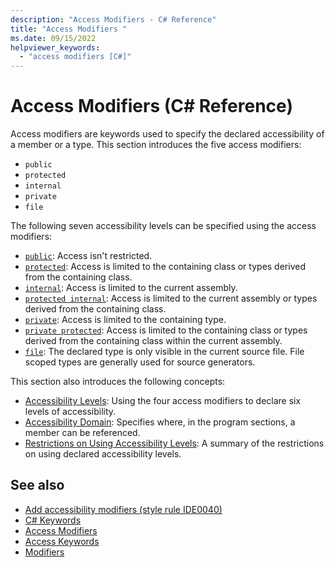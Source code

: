 ```yaml
---
description: "Access Modifiers - C# Reference"
title: "Access Modifiers "
ms.date: 09/15/2022
helpviewer_keywords:
  - "access modifiers [C#]"
---
```

# Access Modifiers (C# Reference)

Access modifiers are keywords used to specify the declared accessibility of a member or a type. This section introduces the five access modifiers:

- `public`
- `protected`
- `internal`
- `private`
- `file`

 The following seven accessibility levels can be specified using the access modifiers:

- [`public`](public.md): Access isn't restricted.
- [`protected`](protected.md): Access is limited to the containing class or types derived from the containing class.
- [`internal`](internal.md): Access is limited to the current assembly.
- [`protected internal`](protected-internal.md): Access is limited to the current assembly or types derived from the containing class.
- [`private`](private.md): Access is limited to the containing type.
- [`private protected`](private-protected.md): Access is limited to the containing class or types derived from the containing class within the current assembly.
- [`file`](file.md): The declared type is only visible in the current source file. File scoped types are generally used for source generators.

 This section also introduces the following concepts:

- [Accessibility Levels](./accessibility-levels.md): Using the four access modifiers to declare six levels of accessibility.
- [Accessibility Domain](./accessibility-domain.md): Specifies where, in the program sections, a member can be referenced.
- [Restrictions on Using Accessibility Levels](./restrictions-on-using-accessibility-levels.md): A summary of the restrictions on using declared accessibility levels.

## See also

- [Add accessibility modifiers (style rule IDE0040)](../../../fundamentals/code-analysis/style-rules/ide0040.md)
- [C# Keywords](./index.md)
- [Access Modifiers](../../programming-guide/classes-and-structs/access-modifiers.md)
- [Access Keywords](base.md)
- [Modifiers](index.md)
